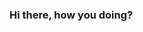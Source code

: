 ### Hi there, how you doing?

<!--
**ishikagoyal02/ishikagoyal02** is a ✨ _special_ ✨ repository because its `README.md` (this file) appears on your GitHub profile.

Here are some ideas to get you started:

- 🔭 I’m currently pursuing Btech (Computer Science) from Banasthali Vidhyapith, Jaipur
- 🌱 I’m currently learning DSA | C++
- 👯 I’m looking to collaborate on ...
- 🤔 I’m looking for help to learn more about opene source
- 💬 Ask me about my motivation
- 📫 How to reach me:  https://www.linkedin.com/in/ishika-goyal-375112221/
- 😄 Pronouns: she\her
- ⚡ Fun fact: 
-->
